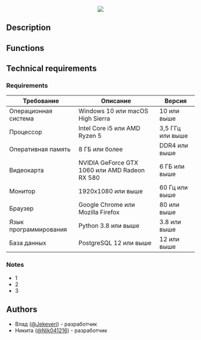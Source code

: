 <p align="center">
<img src="https://magvoda.ru/assets/img/logo/logo.png"/>
</p>

## Description


## Functions
## Technical requirements
### Requirements

| Требование | Описание | Версия |
| --- | --- | --- |
| Операционная система | Windows 10 или macOS High Sierra | 10 или выше |
| Процессор | Intel Core i5 или AMD Ryzen 5 | 3,5 ГГц или выше |
| Оперативная память | 8 ГБ или более | DDR4 или выше |
| Видеокарта | NVIDIA GeForce GTX 1060 или AMD Radeon RX 580 | 6 ГБ или выше |
| Монитор | 1920x1080 или выше | 60 Гц или выше |
| Браузер | Google Chrome или Mozilla Firefox | 80 или выше |
| Язык программирования | Python 3.8 или выше | 3.8 или выше |
| База данных | PostgreSQL 12 или выше | 12 или выше |

### Notes

- 1
- 2
- 3
## Authors

- Влад ([@Jekeveri](https://github.com/Jekeveri)) - разработчик
- Никита ([@Nik041216](https://github.com/Nik041216)) - разработчик


